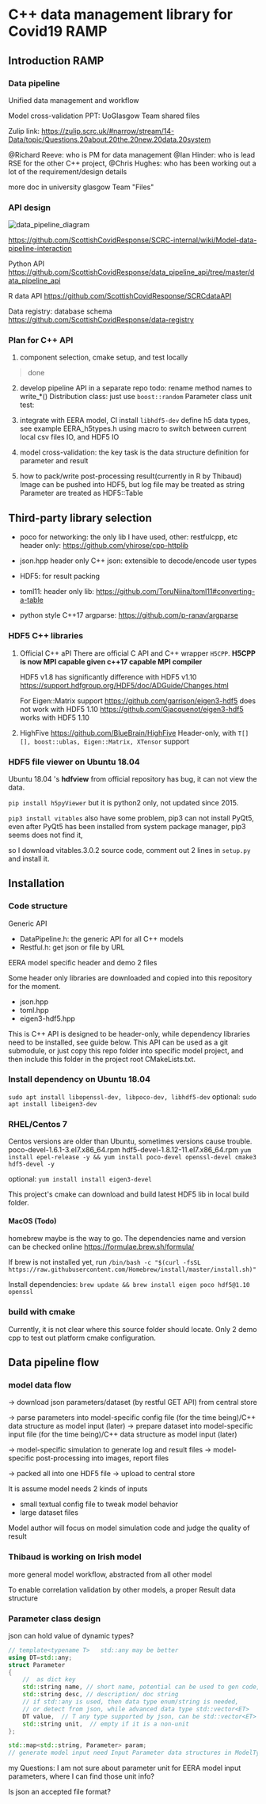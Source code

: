 # C++ data management library for Covid19 RAMP

## Introduction RAMP

### Data pipeline

Unified data management and workflow

Model cross-validation PPT:  UoGlasgow Team shared files

Zulip link:  https://zulip.scrc.uk/#narrow/stream/14-Data/topic/Questions.20about.20the.20new.20data.20system

@Richard Reeve: who is PM for data management
@Ian Hinder: who is lead RSE for the other C++ project, 
@Chris Hughes: who has been working out a lot of the requirement/design details

more doc in university glasgow Team "Files"

### API design

![data_pipeline_diagram](./doc/datapipeline_api.png)

https://github.com/ScottishCovidResponse/SCRC-internal/wiki/Model-data-pipeline-interaction

Python API
https://github.com/ScottishCovidResponse/data_pipeline_api/tree/master/data_pipeline_api

R data API
https://github.com/ScottishCovidResponse/SCRCdataAPI

Data registry: database schema
https://github.com/ScottishCovidResponse/data-registry

### Plan for C++ API

1. component selection, cmake setup, and test locally
> done 
2. develop pipeline API in a separate repo
  todo: 
  rename method names to write_*()
  Distribution class: just use `boost::random` 
  Parameter class
  unit test: 

3. integrate with EERA model,  CI install `libhdf5-dev`
  define h5 data types, see example EERA_h5types.h
  using macro to switch between current local csv files IO, and HDF5 IO

4. model cross-validation: 
  the key task is the data structure definition for parameter and result

5. how to pack/write post-processing result(currently in R by Thibaud) 
 Image can be pushed into HDF5, but log file may be treated as string
 Parameter are treated as HDF5::Table


## Third-party library selection
+ poco for networking: the only lib I have used, 
  other: restfulcpp, etc 
  header only: https://github.com/yhirose/cpp-httplib

+ json.hpp header only C++ json: extensible to decode/encode user types
+ HDF5: for result packing
+ toml11: header only lib: https://github.com/ToruNiina/toml11#converting-a-table
+ python style C++17 argparse: https://github.com/p-ranav/argparse

### HDF5 C++ libraries

1. Official C++ aPI
   	There are official C API and C++ wrapper `H5CPP`. 
   	**H5CPP is now MPI capable given c++17 capable MPI compiler**

	HDF5 v1.8 has significantly difference with HDF5 v1.10
   	https://support.hdfgroup.org/HDF5/doc/ADGuide/Changes.html

	For Eigen::Matrix support
	https://github.com/garrison/eigen3-hdf5  does not work with HDF5 1.10
	https://github.com/Gjacquenot/eigen3-hdf5 works with HDF5 1.10

2. HighFive
	https://github.com/BlueBrain/HighFive
	Header-only, with `T[][], boost::ublas, Eigen::Matrix, XTensor` support

### HDF5 file viewer on Ubuntu 18.04
Ubuntu 18.04 's **hdfview** from official repository has bug, it can not view the data.

`pip install h5pyViewer`  but it is python2 only, not updated since 2015.

`pip3 install vitables` also have some problem, pip3 can not install PyQt5,  even  after PyQt5 has been installed from system package manager,  pip3 seems does not find it,

so I download vitables.3.0.2 source code,  comment out 2 lines in `setup.py` and install it.


## Installation

### Code structure

Generic API
+ DataPipeline.h: the generic API for all C++ models
+ Restful.h: get json or file by URL

EERA model specific header and demo
 2 files

Some header only libraries are downloaded and copied into this repository for the moment.
+ json.hpp
+ toml.hpp
+ eigen3-hdf5.hpp

This is C++ API is designed to be header-only, while dependency libraries need to be installed, see guide below. This API can be used  as a git submodule, or just copy this repo folder into specific model project, and then include this folder in the project root CMakeLists.txt.

### Install dependency on Ubuntu 18.04

`sudo apt install libopenssl-dev, libpoco-dev, libhdf5-dev`
optional: 
`sudo apt install libeigen3-dev`

### RHEL/Centos 7
Centos versions are older than Ubuntu, sometimes versions cause trouble.
poco-devel-1.6.1-3.el7.x86_64.rpm
hdf5-devel-1.8.12-11.el7.x86_64.rpm
`yum install epel-release -y && yum install poco-devel openssl-devel cmake3 hdf5-devel -y`

optional: `yum install install eigen3-devel`

This project's cmake can download and build latest HDF5 lib in local build folder. 

#### MacOS  (Todo)
homebrew maybe is the way to go. The dependencies name and version can be checked online
https://formulae.brew.sh/formula/

If brew is not installed yet, run `/bin/bash -c "$(curl -fsSL https://raw.githubusercontent.com/Homebrew/install/master/install.sh)"`

Install dependencies: `brew update && brew install eigen poco hdf5@1.10 openssl`


###  build with cmake

Currently, it is not clear where this source folder should locate.
Only 2 demo cpp to test out platform cmake configuration. 


## Data pipeline flow 


### model data flow
-> download json parameters/dataset (by restful GET API) from central store

-> parse parameters into model-specific config file (for the time being)/C++ data structure as model input (later) 
-> prepare dataset into model-specific input file (for the time being)/C++ data structure as model input (later)  

-> model-specific simulation to generate log and result files
-> model-specific post-processing into images, report files

-> packed all into one HDF5 file
-> upload to central store

It is assume model needs 2 kinds of inputs
+ small textual config file to tweak model behavior
+ large dataset files

Model author will focus on model simulation code and judge the quality of result

### Thibaud is working on Irish model
more general model workflow, abstracted from all other model

To enable correlation validation by other models,  a proper Result data structure

### Parameter class design

json can hold value of dynamic types?
```c++
// template<typename T>   std::any may be better
using DT=std::any;
struct Parameter
{
	//  as dict key
	std::string name, // short name, potential can be used to gen code,
	std::string desc, // description/ doc string
	// if std::any is used, then data type enum/string is needed, 
	// or detect from json, while advanced data type std::vector<ET>
	DT value,  // T any type supported by json, can be std::vector<ET>
	std::string unit,  // empty if it is a non-unit 
};

std::map<std::string, Parameter> param;
// generate model input need Input Parameter data structures in ModelTypes.h
```
my Questions:
I am not sure about parameter unit for EERA model input parameters, where I can find those unit info?

Is json an accepted file format? 








